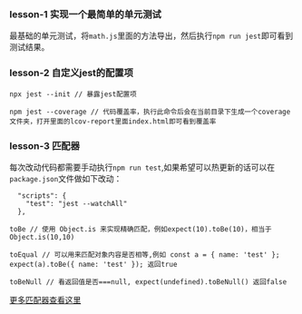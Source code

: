### lesson-1 实现一个最简单的单元测试

最基础的单元测试，将`math.js`里面的方法导出，然后执行`npm run jest`即可看到测试结果。

### lesson-2 自定义jest的配置项

```
npx jest --init // 暴露jest配置项

npm jest --coverage // 代码覆盖率，执行此命令后会在当前目录下生成一个coverage文件夹，打开里面的lcov-report里面index.html即可看到覆盖率
```

### lesson-3 匹配器

每次改动代码都需要手动执行`npm run test`,如果希望可以热更新的话可以在`package.json`文件做如下改动：
```
  "scripts": {
    "test": "jest --watchAll"
  },
```

```
toBe // 使用 Object.is 来实现精确匹配，例如expect(10).toBe(10)，相当于Object.is(10,10)

toEqual // 可以用来匹配对象内容是否相等,例如 const a = { name: 'test' }; expect(a).toBe({ name: 'test' }); 返回true

toBeNull // 看返回值是否===null, expect(undefined).toBeNull() 返回false
```
[更多匹配器查看这里](https://www.jianshu.com/p/ef520f3aba00)